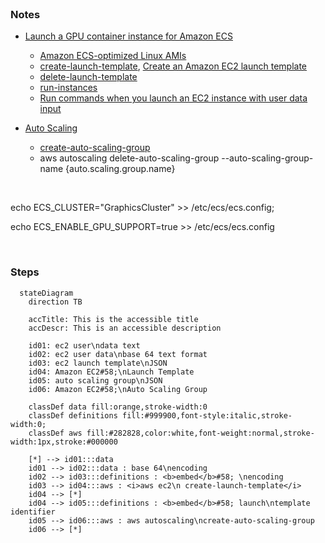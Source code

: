 <br>

### Notes

* [Launch a GPU container instance for Amazon ECS](https://docs.aws.amazon.com/AmazonECS/latest/developerguide/gpu-launch.html)
  * [Amazon ECS-optimized Linux AMIs](https://docs.aws.amazon.com/AmazonECS/latest/developerguide/ecs-optimized_AMI.html)
  * [create-launch-template](https://awscli.amazonaws.com/v2/documentation/api/latest/reference/ec2/create-launch-template.html), [Create an Amazon EC2 launch template](https://docs.aws.amazon.com/AWSEC2/latest/UserGuide/create-launch-template.html#create-launch-template-define-parameters)
  * [delete-launch-template](https://docs.aws.amazon.com/cli/latest/reference/ec2/delete-launch-template.html)
  * [run-instances](https://awscli.amazonaws.com/v2/documentation/api/latest/reference/ec2/run-instances.html)
  * [Run commands when you launch an EC2 instance with user data input](https://docs.aws.amazon.com/AWSEC2/latest/UserGuide/user-data.html)

* [Auto Scaling](https://docs.aws.amazon.com/autoscaling/)
  * [create-auto-scaling-group](https://awscli.amazonaws.com/v2/documentation/api/latest/reference/autoscaling/create-auto-scaling-group.html)
  * aws autoscaling delete-auto-scaling-group --auto-scaling-group-name {auto.scaling.group.name}


<br>

echo ECS_CLUSTER="GraphicsCluster" >> /etc/ecs/ecs.config;

echo ECS_ENABLE_GPU_SUPPORT=true >> /etc/ecs/ecs.config

<br>

### Steps

```mermaid
  stateDiagram
    direction TB

    accTitle: This is the accessible title
    accDescr: This is an accessible description
    
    id01: ec2 user\ndata text
    id02: ec2 user data\nbase 64 text format
    id03: ec2 launch template\nJSON
    id04: Amazon EC2#58;\nLaunch Template
    id05: auto scaling group\nJSON
    id06: Amazon EC2#58;\nAuto Scaling Group

    classDef data fill:orange,stroke-width:0
    classDef definitions fill:#999900,font-style:italic,stroke-width:0;
    classDef aws fill:#282828,color:white,font-weight:normal,stroke-width:1px,stroke:#000000

    [*] --> id01:::data 
    id01 --> id02:::data : base 64\nencoding
    id02 --> id03:::definitions : <b>embed</b>#58; \nencoding
    id03 --> id04:::aws : <i>aws ec2\n create-launch-template</i>
    id04 --> [*]
    id04 --> id05:::definitions : <b>embed</b>#58; launch\ntemplate identifier
    id05 --> id06:::aws : aws autoscaling\ncreate-auto-scaling-group
    id06 --> [*]
```

<br>
<br>

<br>
<br>

<br>
<br>

<br>
<br>
